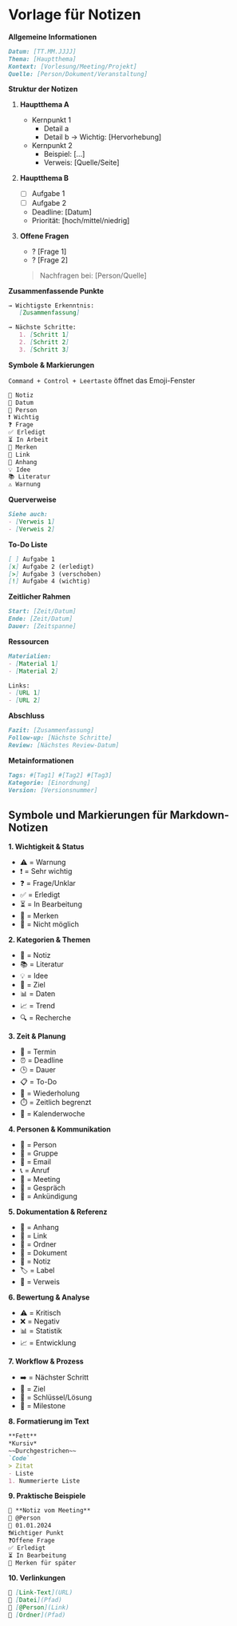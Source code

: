 # Vorlage für Notizen

**Allgemeine Informationen**
```markdown
Datum: [TT.MM.JJJJ]
Thema: [Hauptthema]
Kontext: [Vorlesung/Meeting/Projekt]
Quelle: [Person/Dokument/Veranstaltung]
```

**Struktur der Notizen**

1. **Hauptthema A**
   - Kernpunkt 1
     * Detail a
     * Detail b
     → Wichtig: [Hervorhebung]
   - Kernpunkt 2
     * Beispiel: [...]
     * Verweis: [Quelle/Seite]

2. **Hauptthema B**
   - [ ] Aufgabe 1
   - [ ] Aufgabe 2
   * Deadline: [Datum]
   * Priorität: [hoch/mittel/niedrig]

3. **Offene Fragen**
   - ? [Frage 1]
   - ? [Frage 2]
   > Nachfragen bei: [Person/Quelle]

**Zusammenfassende Punkte**
```markdown
→ Wichtigste Erkenntnis:
   [Zusammenfassung]

→ Nächste Schritte:
   1. [Schritt 1]
   2. [Schritt 2]
   3. [Schritt 3]
```

**Symbole & Markierungen**

`Command + Control + Leertaste` öffnet das Emoji-Fenster

```markdown
📝 Notiz
📅 Datum
👤 Person
❗ Wichtig
❓ Frage
✅ Erledigt
⏳ In Arbeit
📌 Merken
🔗 Link
📎 Anhang
💡 Idee
📚 Literatur
⚠️ Warnung
```

**Querverweise**
```markdown
Siehe auch:
- [Verweis 1]
- [Verweis 2]
```

**To-Do Liste**
```markdown
[ ] Aufgabe 1
[x] Aufgabe 2 (erledigt)
[>] Aufgabe 3 (verschoben)
[!] Aufgabe 4 (wichtig)
```

**Zeitlicher Rahmen**
```markdown
Start: [Zeit/Datum]
Ende: [Zeit/Datum]
Dauer: [Zeitspanne]
```

**Ressourcen**
```markdown
Materialien:
- [Material 1]
- [Material 2]

Links:
- [URL 1]
- [URL 2]
```

**Abschluss**
```markdown
Fazit: [Zusammenfassung]
Follow-up: [Nächste Schritte]
Review: [Nächstes Review-Datum]
```

**Metainformationen**
```markdown
Tags: #[Tag1] #[Tag2] #[Tag3]
Kategorie: [Einordnung]
Version: [Versionsnummer]
```

## Symbole und Markierungen für Markdown-Notizen

**1. Wichtigkeit & Status**
- ⚠️ = Warnung
- ❗ = Sehr wichtig
- ❓ = Frage/Unklar
- ✅ = Erledigt
- ⏳ = In Bearbeitung
- 📌 = Merken
- 🚫 = Nicht möglich

**2. Kategorien & Themen**
- 📝 = Notiz
- 📚 = Literatur
- 💡 = Idee
- 🎯 = Ziel
- 📊 = Daten
- 📈 = Trend
- 🔍 = Recherche

**3. Zeit & Planung**
- 📅 = Termin
- ⏰ = Deadline
- 🕒 = Dauer
- 📋 = To-Do
- 🔄 = Wiederholung
- ⏱️ = Zeitlich begrenzt
- 📆 = Kalenderwoche

**4. Personen & Kommunikation**
- 👤 = Person
- 👥 = Gruppe
- 📧 = Email
- 📞 = Anruf
- 🤝 = Meeting
- 💬 = Gespräch
- 📢 = Ankündigung

**5. Dokumentation & Referenz**
- 📎 = Anhang
- 🔗 = Link
- 📂 = Ordner
- 📄 = Dokument
- 📝 = Notiz
- 🏷️ = Label
- 📌 = Verweis

**6. Bewertung & Analyse**
- ⚠️ = Kritisch
- ❌ = Negativ
- 📊 = Statistik
- 📈 = Entwicklung

**7. Workflow & Prozess**
- ➡️ = Nächster Schritt
- 🎯 = Ziel
- 🔑 = Schlüssel/Lösung
- 🚩 = Milestone

**8. Formatierung im Text**
```markdown
**Fett**
*Kursiv*
~~Durchgestrichen~~
`Code`
> Zitat
- Liste
1. Nummerierte Liste
```

**9. Praktische Beispiele**
```markdown
📝 **Notiz vom Meeting**
👤 @Person
📅 01.01.2024
❗Wichtiger Punkt
❓Offene Frage
✅ Erledigt
⏳ In Bearbeitung
📌 Merken für später
```

**10. Verlinkungen**
```markdown
🔗 [Link-Text](URL)
📎 [Datei](Pfad)
👤 [@Person](Link)
📂 [Ordner](Pfad)
```
